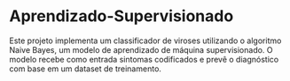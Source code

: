 # Aprendizado-Supervisionado
Este projeto implementa um classificador de viroses utilizando o algoritmo Naive Bayes, um modelo de aprendizado de máquina supervisionado. O modelo recebe como entrada sintomas codificados e prevê o diagnóstico com base em um dataset de treinamento.
